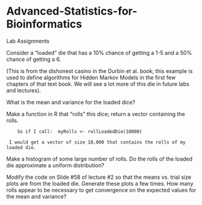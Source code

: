 # Advanced-Statistics-for-Bioinformatics
Lab Assignments

Consider a “loaded” die that has a 10% chance of getting a 1-5 and a 50% chance of getting a 6.

(This is from the dishonest casino in the Durbin et al. book; this example is used to define algorithms for Hidden Markov Models in the first few chapters of that text book.  We will see a lot more of this die in future labs and lectures).

What is the mean and variance for the loaded dice?

Make a function in R that “rolls” this dice; return a vector containing the rolls.

		So if I call:  myRolls <- rollLoadedDie(10000)
   
     I would get a vector of size 10,000 that contains the rolls of my loaded die.

Make a histogram of some large number of rolls.  Do the rolls of the loaded die approximate a uniform distribution?

Modify the code on Slide #58 of lecture #2 so that the means vs. trial size 
       plots are from the loaded die.  Generate these plots a few times.  How many rolls appear to be necessary to get convergence on the expected values for the mean and variance?
